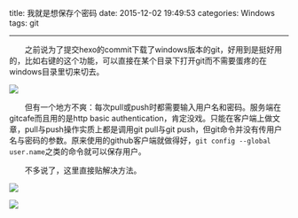 title: 我就是想保存个密码
date: 2015-12-02 19:49:53
categories: Windows
tags: git

---
　　之前说为了提交hexo的commit下载了windows版本的git，好用到是挺好用的，比如右键的这个功能，可以直接在某个目录下打开git而不需要蛋疼的在windows目录里切来切去。
<!--more -->
![](http://ixjx.coding.me/blog/pic/git1.png)

　　但有一个地方不爽：每次pull或push时都需要输入用户名和密码。服务端在gitcafe而且用的是http basic authentication，肯定没戏。只能在客户端上做文章，pull与push操作实质上都是调用git pull与git push，但git命令并没有传用户名与密码的参数。原来使用的github客户端就做得好，`git config --global user.name`之类的命令就可以保存用户。

　　不多说了，这里直接贴解决方法。

![](http://ixjx.coding.me/blog/pic/git2.jpg)

![](http://ixjx.coding.me/blog/pic/git3.jpg)